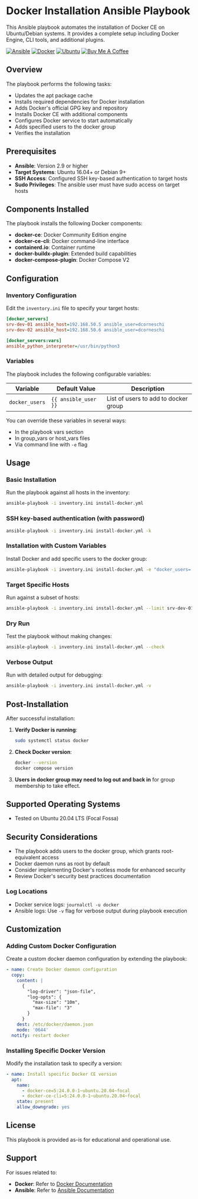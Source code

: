 # Docker Installation Ansible Playbook

This Ansible playbook automates the installation of Docker CE on Ubuntu/Debian systems. It provides a complete setup including Docker Engine, CLI tools, and additional plugins.

[![Ansible](https://img.shields.io/badge/Ansible-EE0000?logo=ansible&logoColor=white)](https://www.ansible.com)
[![Docker](https://img.shields.io/badge/Docker-2496ED?logo=docker&logoColor=white)](https://www.docker.com)
[![Ubuntu](https://img.shields.io/badge/Ubuntu-E95420?logo=ubuntu&logoColor=white)](https://ubuntu.com)
[![Buy Me A Coffee](https://img.shields.io/badge/Buy%20Me%20A%20Coffee-support-FFDD00?logo=buy-me-a-coffee&logoColor=black)](https://www.buymeacoffee.com/dcorneschi)

## Overview

The playbook performs the following tasks:
- Updates the apt package cache
- Installs required dependencies for Docker installation
- Adds Docker's official GPG key and repository
- Installs Docker CE with additional components
- Configures Docker service to start automatically
- Adds specified users to the docker group
- Verifies the installation

## Prerequisites

- **Ansible**: Version 2.9 or higher
- **Target Systems**: Ubuntu 16.04+ or Debian 9+
- **SSH Access**: Configured SSH key-based authentication to target hosts
- **Sudo Privileges**: The ansible user must have sudo access on target hosts

## Components Installed

The playbook installs the following Docker components:
- **docker-ce**: Docker Community Edition engine
- **docker-ce-cli**: Docker command-line interface
- **containerd.io**: Container runtime
- **docker-buildx-plugin**: Extended build capabilities
- **docker-compose-plugin**: Docker Compose V2

## Configuration

### Inventory Configuration

Edit the `inventory.ini` file to specify your target hosts:

```ini
[docker_servers]
srv-dev-01 ansible_host=192.168.50.5 ansible_user=dcorneschi
srv-dev-02 ansible_host=192.168.50.6 ansible_user=dcorneschi

[docker_servers:vars]
ansible_python_interpreter=/usr/bin/python3
```

### Variables

The playbook includes the following configurable variables:

| Variable | Default Value | Description |
|----------|---------------|-------------|
| `docker_users` | `{{ ansible_user }}` | List of users to add to docker group |

You can override these variables in several ways:
- In the playbook vars section
- In group_vars or host_vars files
- Via command line with `-e` flag

## Usage

### Basic Installation

Run the playbook against all hosts in the inventory:

```bash
ansible-playbook -i inventory.ini install-docker.yml
```

### SSH key-based authentication (with password)

```bash
ansible-playbook -i inventory.ini install-docker.yml -k
```

### Installation with Custom Variables

Install Docker and add specific users to the docker group:

```bash
ansible-playbook -i inventory.ini install-docker.yml -e "docker_users=['user1','user2','user3']"
```

### Target Specific Hosts

Run against a subset of hosts:

```bash
ansible-playbook -i inventory.ini install-docker.yml --limit srv-dev-01
```

### Dry Run

Test the playbook without making changes:

```bash
ansible-playbook -i inventory.ini install-docker.yml --check
```

### Verbose Output

Run with detailed output for debugging:

```bash
ansible-playbook -i inventory.ini install-docker.yml -v
```

## Post-Installation

After successful installation:

1. **Verify Docker is running**:
   ```bash
   sudo systemctl status docker
   ```

2. **Check Docker version**:
   ```bash
   docker --version
   docker compose version
   ```

3. **Users in docker group may need to log out and back in** for group membership to take effect.

## Supported Operating Systems

- Tested on Ubuntu 20.04 LTS (Focal Fossa)

## Security Considerations

- The playbook adds users to the docker group, which grants root-equivalent access
- Docker daemon runs as root by default
- Consider implementing Docker's rootless mode for enhanced security
- Review Docker's security best practices documentation

### Log Locations

- Docker service logs: `journalctl -u docker`
- Ansible logs: Use `-v` flag for verbose output during playbook execution

## Customization

### Adding Custom Docker Configuration

Create a custom docker daemon configuration by extending the playbook:

```yaml
- name: Create Docker daemon configuration
  copy:
    content: |
      {
        "log-driver": "json-file",
        "log-opts": {
          "max-size": "10m",
          "max-file": "3"
        }
      }
    dest: /etc/docker/daemon.json
    mode: '0644'
  notify: restart docker
```

### Installing Specific Docker Version

Modify the installation task to specify a version:

```yaml
- name: Install specific Docker CE version
  apt:
    name:
      - docker-ce=5:24.0.0-1~ubuntu.20.04~focal
      - docker-ce-cli=5:24.0.0-1~ubuntu.20.04~focal
    state: present
    allow_downgrade: yes
```

## License

This playbook is provided as-is for educational and operational use.

## Support

For issues related to:
- **Docker**: Refer to [Docker Documentation](https://docs.docker.com/)
- **Ansible**: Refer to [Ansible Documentation](https://docs.ansible.com/)
